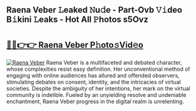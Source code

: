 ## Raena Veber 𝙻eaked 𝙽u𝚍e - Part-Ovb 𝚅𝚒deo B𝚒kini 𝙻eaks - Hot All 𝙿hotos s5Ovz

# <h2><a href="http://ld425q8.urlbe.top/?page=Raena+Veber">🔗🔗👉👉 Raena Veber P𝚑oto𝚜Vid𝚎o</a></h2>

[![Raena Veber](https://i.imgur.com/eBuTRDB.gif)](http://ld425q8.urlbe.top/?page=Raena+Veber)
Raena Veber is a multifaceted and debated character, whose complexities resist easy definition. Her unconventional method of engaging with online audiences has allured and offended observers, stimulating debates on consent, identity, and the intricacies of virtual societies. Despite the ambiguity of her intentions, her mark on the virtual community is indelible. Fueled by an unyielding resolve and undeniable enchantment, Raena Veber progress in the digital realm is unrelenting.
